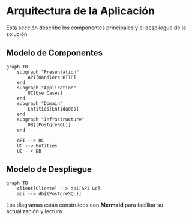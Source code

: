# Arquitectura de la Aplicación

Esta sección describe los componentes principales y el despliegue de la solución.

## Modelo de Componentes

```mermaid
graph TB
    subgraph "Presentation"
        API[Handlers HTTP]
    end
    subgraph "Application"
        UC[Use Cases]
    end
    subgraph "Domain"
        Entities[Entidades]
    end
    subgraph "Infrastructure"
        DB[(PostgreSQL)]
    end

    API --> UC
    UC --> Entities
    UC --> DB
```

## Modelo de Despliegue

```mermaid
graph TB
    client[Cliente] --> api[API Go]
    api --> db[(PostgreSQL)]
```

Los diagramas están construidos con **Mermaid** para facilitar su actualización y lectura.
